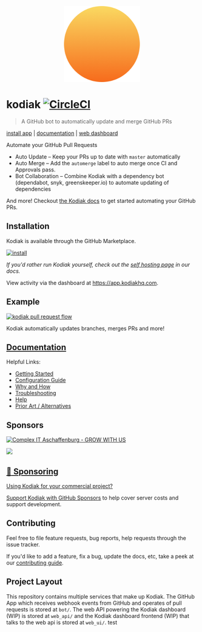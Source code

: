 <p align=center><img src="https://github.com/chdsbd/kodiak/raw/master/assets/logo.png" alt="" width="200" height="200"></p>

# kodiak [![CircleCI](https://circleci.com/gh/chdsbd/kodiak.svg?style=svg&circle-token=4879604a0cca6fa815c4d22936350f5bdf455905)](https://circleci.com/gh/chdsbd/kodiak)

> A GitHub bot to automatically update and merge GitHub PRs

[install app](https://github.com/marketplace/kodiakhq) | [documentation](https://kodiakhq.com/docs/quickstart) | [web dashboard](https://app.kodiakhq.com)

Automate your GitHub Pull Requests

- Auto Update – Keep your PRs up to date with `master` automatically
- Auto Merge – Add the `automerge` label to auto merge once CI and Approvals pass.
- Bot Collaboration – Combine Kodiak with a dependency bot (dependabot, snyk, greenskeeper.io) to automate updating of dependencies

And more! Checkout [the Kodiak docs](https://kodiakhq.com/docs/quickstart) to get started automating your GitHub PRs.

## Installation

Kodiak is available through the GitHub Marketplace.

[![install](https://3c7446e0-cd7f-4e98-a123-1875fcbf3182.s3.amazonaws.com/button-small.svg?v=123)](https://github.com/marketplace/kodiakhq)

_If you'd rather run Kodiak yourself, check out the [self hosting page](https://kodiakhq.com/docs/self-hosting) in our docs._

View activity via the dashboard at <https://app.kodiakhq.com>.


## Example
[![kodiak pull request flow](https://3c7446e0-cd7f-4e98-a123-1875fcbf3182.s3.amazonaws.com/marketplace+listing+image.svg)](https://github.com/marketplace/kodiakhq)

Kodiak automatically updates branches, merges PRs and more!

## [Documentation](https://kodiakhq.com)

Helpful Links:

- [Getting Started](https://kodiakhq.com/docs/quickstart)
- [Configuration Guide](https://kodiakhq.com/docs/config-reference)
- [Why and How](https://kodiakhq.com/docs/why-and-how)
- [Troubleshooting](https://kodiakhq.com/docs/troubleshooting)
- [Help](https://kodiakhq.com/help)
- [Prior Art / Alternatives](https://kodiakhq.com/docs/prior-art-and-alternatives)

## Sponsors

<a href="https://www.complex-it.de/jobs/offene-stellen?utm_source=oss-referal&utm_medium=logo&utm_campaign=growwithus">![Complex IT Aschaffenburg - GROW WITH US](https://user-images.githubusercontent.com/47448731/76313751-d3408b00-62d5-11ea-8f0f-a99e78b55a42.png)</a>

<a href="https://www.meshcloud.io/?utm_source=meshsponsorship&utm_medium=github&utm_campaign=kodiak">
  <img src="https://www.meshcloud.io/wp-content/themes/meshcloud/img/meshcloud-logo.svg" height="40px")
</a>

## :money_with_wings: Sponsoring

Using Kodiak for your commercial project?

[Support Kodiak with GitHub Sponsors](https://github.com/sponsors/chdsbd) to help cover server costs and support development.

## Contributing

Feel free to file feature requests, bug reports, help requests through the issue tracker.

If you'd like to add a feature, fix a bug, update the docs, etc, take a peek at our [contributing guide](https://kodiakhq.com/docs/contributing).

## Project Layout

This repository contains multiple services that make up Kodiak. The GitHub App which receives webhook events from GitHub and operates of pull requests is stored at `bot/`. The web API powering the Kodiak dashboard (WIP) is stored at `web_api/` and the Kodiak dashboard frontend (WIP) that talks to the web api is stored at `web_ui/`.
test
